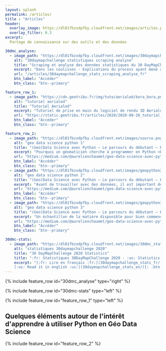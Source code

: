 ```yaml
---
layout: splash
permalink: /articles/
title : "Articles"  
header:
  overlay_image: https://dl01fbzxdpfby.cloudfront.net/images/articles.png
  overlay_filter: 0.3
excerpt:
  Partage de connaissance sur des outils et des données

30dmc_analyse:
  - image_path: "https://dl01fbzxdpfby.cloudfront.net/images/30daymapchallenge_stats_coulisses/30dmc_stats.png"
    alt: "30daymapchallenge statistiques scraping analyse"
    title: "Scraping et analyse des données statistiques du 30 DayMapChallenge 2020 via Twint, Plotly et Bokeh"
    excerpt: "Dans les coulisses - Explications du process ayant mené à l'analyse des statistiques"
    url: "/articles/30daymapchallenge_stats_scraping_analyse_fr"
    btn_label: "Accéder"
    btn_class: "btn--primary"

feature_row_1:
  - image_path: "https://cdn.geotribu.fr/img/tuto/aerialod/bora_bora.png"
    alt: "tutoriel aerialod"
    title: "Tutoriel Aerialod"
    excerpt: "Tutoriel de prise en main du logiciel de rendu 3D Aerialod <br />**_Publié à l'origine sur le site de [Geotribu](https://static.geotribu.fr)_**"
    url: "https://static.geotribu.fr/articles/2020/2020-09-20_tutorial_aerialod/"
    btn_label: "Accéder"
    btn_class: "btn--primary"

feature_row_2:
  - image_path: "https://dl01fbzxdpfby.cloudfront.net/images/source.png"
    alt: "geo data science python 1"
    title: "(Geo)Data Science avec Python — Le parcours du débutant — Partie 1"
    excerpt: "Pourquoi un géomaticien cherche à programmer en Python <br />**_Publié à l'origine sur [Medium](https://medium.com/@aurelienchaumet)_**"
    url: "https://medium.com/@aurelienchaumet/geo-data-science-avec-python-le-parcours-du-d%C3%A9butant-partie-1-int%C3%A9r%C3%AAts-12dc7b260fa9"
    btn_label: "Accéder"
    btn_class: "btn--primary"
  - image_path: "https://dl01fbzxdpfby.cloudfront.net/images/geopython2.png"
    alt: "geo data science python 2"
    title: "(Geo)Data Science avec Python — Le parcours du débutant — Partie 2 — Environnement de travail "
    excerpt: "Avant de travailler avec des données, il est important de posséder les bons outils !<br />**_Publié à l'origine sur [Medium](https://medium.com/@aurelienchaumet)_**"
    url: "https://medium.com/@aurelienchaumet/geo-data-science-avec-python-le-parcours-du-d%C3%A9butant-partie-2-environnement-de-travail-e26fceeafd8a"
    btn_label: "Accéder"
    btn_class: "btn--primary"
  - image_path: "https://dl01fbzxdpfby.cloudfront.net/images/geopython3.png"
    alt: "geo data science python 3"
    title: "(Geo)Data Science avec Python — Le parcours du débutant — Partie 3 — Ressources"
    excerpt: "Un échantillon de la matière disponible pour bien commencer avec le travail des données sur Python <br />**_Publié à l'origine sur [Medium](https://medium.com/@aurelienchaumet)_**"
    url: "https://medium.com/@aurelienchaumet/geo-data-science-avec-python-le-parcours-du-d%C3%A9butant-partie-3-ressources-df4988dc7e45"
    btn_label: "Accéder"
    btn_class: "btn--primary"

30dmc-stats:
  - image_path: "https://dl01fbzxdpfby.cloudfront.net/images/30dmc_stats_header_sd.png"
    alt: "statistiques 30daymapchallenge 2020"
    title: "30 DayMapChallenge 2020 Statistics"
    title: ":fr: Statistiques 30DayMapChallenge 2020 - :us: Statistics 30DayMapChallenge 2020"
    excerpt: "[:fr: Lire en français :fr:](30daymapchallenge_stats_fr/){: .btn .btn--danger .btn--large}
    [:us: Read it in english :us:](30daymapchallenge_stats_en/){: .btn .btn--danger .btn--large}"
---
```


{% include feature_row id="30dmc_analyse" type="right" %}

{% include feature_row id="30dmc-stats" type="left" %}

{% include feature_row id="feature_row_1" type="left" %}

## Quelques éléments autour de l'intérêt d'apprendre à utiliser Python en Géo Data Science

{% include feature_row id="feature_row_2" %}

